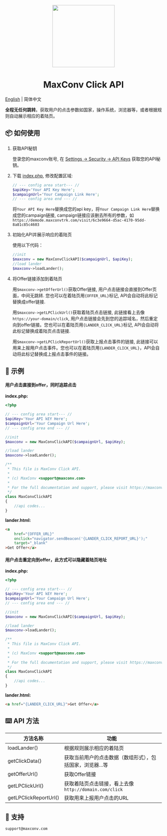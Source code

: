 <p align="center">
  <a href="https://maxconv.com">
    <img width="200" src="https://cdn.maxconv.com/logo-color.svg" />
  </a>
</p>

<h1 align="center">MaxConv Click API</h1>

[English](./README.md) | 简体中文

**全程无任何跳转**。获取用户的点击参数如国家，操作系统，浏览器等，或者根据规则自动展示相应的着陆页。

## 📦 如何使用

1. 获取API秘钥

    登录您的maxconv账号, 在 [Settings -> Security -> API Keys](https://app.maxconv.com/app/settings/security) 获取您的API秘钥。

2. 下载 [index.php](./index.php), 修改配置区域:

    ```php
    // --- config area start--- //
    $apiKey='Your API Key Here';
    $campaignUrl='Your Campaign Link Here';
    // --- config area end --- //
    ```

    将`Your API Key Here`替换成您的api key，将`Your Campaign Link Here`替换成您的campaign链接, campaign链接应该删去所有的参数，如 `https://demode.maxconvtrk.com/visit/6c3e9664-d5ac-4170-95dd-8a81c85c4603`

3. 初始化API并展示响应的着陆页

    使用以下代码：

    ```php
    //init
    $maxconv = new MaxConvClickAPI($campaignUrl, $apiKey);
    //load lander
    $maxconv->loadLander();
    ```

4. 将Offer链接添加到着陆页

    用`$maxconv->getOfferUrl()`获取Offer链接, 用户点击链接会直接到Offer页面，中间无跳转. 您也可以在着陆页用`{OFFER_URL}`标记, API会自动将此标记替换成offer链接.

    用`$maxconv->getLPClickUrl()`获取着陆页点击链接, 此链接看上去像 `https://your-domain/click`, 用户点击链接会先到您的追踪域名，然后重定向到offer链接。您也可以在着陆页用`{LANDER_CLICK_URL}`标记, API会自动将此标记替换成着陆页点击链接.

    用`$maxconv->getLPClickReportUrl()`获取上报点击事件的链接, 此链接可以用来上报用户点击事件。您也可以在着陆页用`{LANDER_CLICK_URL}`，API会自动将此标记替换成上报点击事件的链接。

## 🔨 示例

#### 用户点击直接到offer，同时追踪点击

**index.php:**
```php
<?php

// --- config area start--- //
$apiKey='Your API kEY Here';
$campaignUrl='Your Campaign Url Here';
// --- config area end --- //

//init
$maxconv = new MaxConvClickAPI($campaignUrl, $apiKey);

//load lander
$maxconv->loadLander();

/**
 * This file is MaxConv Click API.
 *
 * (c) MaxConv <support@maxconv.com>
 *
 * For the full documentation and support, please visit https://maxconv.com
 */
class MaxConvClickAPI
{
    //api codes...
}
```

**lander.html:**
```html
<a 
    href="{OFFER_URL}"
    onclick="navigator.sendBeacon('{LANDER_CLICK_REPORT_URL}');"
    target="_blank"
>Get Offer</a>
```

#### 用户点击重定向到offer，此方式可以隐藏着陆页地址

**index.php:**
```php
<?php

// --- config area start--- //
$apiKey='Your API kEY Here';
$campaignUrl='Your Campaign Url Here';
// --- config area end --- //

//init
$maxconv = new MaxConvClickAPI($campaignUrl, $apiKey);

//load lander
$maxconv->loadLander();

/**
 * This file is MaxConv Click API.
 *
 * (c) MaxConv <support@maxconv.com>
 *
 * For the full documentation and support, please visit https://maxconv.com
 */
class MaxConvClickAPI
{
    //api codes...
}
```

**lander.html:**
```html
<a href="{LANDER_CLICK_URL}">Get Offer</a>
```

## ⌨️ API 方法

| 方法名称 | 功能 |
| --- | --- |
| loadLander() | 根据规则展示相应的着陆页 |
| getClickData() | 获取当前用户的点击数据（数组形式），包括国家，浏览器...等 |
| getOfferUrl() | 获取Offer链接 |
| getLPClickUrl() | 获取着陆页点击链接，看上去像`http://domain.com/click` |
| getLPClickReportUrl() | 获取用来上报用户点击的URL |

## 🤝 支持
`support@maxconv.com`
